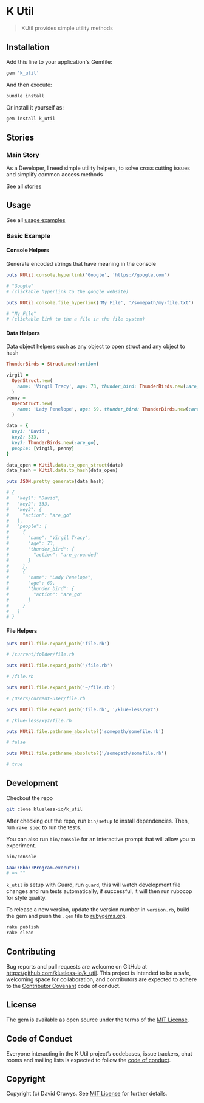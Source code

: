 # K Util

> KUtil provides simple utility methods

## Installation

Add this line to your application's Gemfile:

```ruby
gem 'k_util'
```

And then execute:

```bash
bundle install
```

Or install it yourself as:

```bash
gem install k_util
```

## Stories

### Main Story

As a Developer, I need simple utility helpers, to solve cross cutting issues and simplify common access methods

See all [stories](./STORIES.md)

## Usage

See all [usage examples](./USAGE.md)

### Basic Example

#### Console Helpers

Generate encoded strings that have meaning in the console

```ruby
puts KUtil.console.hyperlink('Google', 'https://google.com')

# "Google"
# (clickable hyperlink to the google website)

puts KUtil.console.file_hyperlink('My File', '/somepath/my-file.txt')

# "My File"
# (clickable link to the a file in the file system)
```

#### Data Helpers

Data object helpers such as any object to open struct and any object to hash

```ruby
ThunderBirds = Struct.new(:action)

virgil =
  OpenStruct.new(
    name: 'Virgil Tracy', age: 73, thunder_bird: ThunderBirds.new(:are_grounded)
  )
penny =
  OpenStruct.new(
    name: 'Lady Penelope', age: 69, thunder_bird: ThunderBirds.new(:are_go)
  )

data = {
  key1: 'David',
  key2: 333,
  key3: ThunderBirds.new(:are_go),
  people: [virgil, penny]
}

data_open = KUtil.data.to_open_struct(data)
data_hash = KUtil.data.to_hash(data_open)

puts JSON.pretty_generate(data_hash)

# {
#   "key1": "David",
#   "key2": 333,
#   "key3": {
#     "action": "are_go"
#   },
#   "people": [
#     {
#       "name": "Virgil Tracy",
#       "age": 73,
#       "thunder_bird": {
#         "action": "are_grounded"
#       }
#     },
#     {
#       "name": "Lady Penelope",
#       "age": 69,
#       "thunder_bird": {
#         "action": "are_go"
#       }
#     }
#   ]
# }
```

#### File Helpers

```ruby
puts KUtil.file.expand_path('file.rb')

# /current/folder/file.rb

puts KUtil.file.expand_path('/file.rb')

# /file.rb

puts KUtil.file.expand_path('~/file.rb')

# /Users/current-user/file.rb

puts KUtil.file.expand_path('file.rb', '/klue-less/xyz')

# /klue-less/xyz/file.rb

puts KUtil.file.pathname_absolute?('somepath/somefile.rb')

# false

puts KUtil.file.pathname_absolute?('/somepath/somefile.rb')

# true
```

## Development

Checkout the repo

```bash
git clone klueless-io/k_util
```

After checking out the repo, run `bin/setup` to install dependencies. Then, run `rake spec` to run the tests.

You can also run `bin/console` for an interactive prompt that will allow you to experiment.

```bash
bin/console

Aaa::Bbb::Program.execute()
# => ""
```

`k_util` is setup with Guard, run `guard`, this will watch development file changes and run tests automatically, if successful, it will then run rubocop for style quality.

To release a new version, update the version number in `version.rb`, build the gem and push the `.gem` file to [rubygems.org](https://rubygems.org).

```bash
rake publish
rake clean
```

## Contributing

Bug reports and pull requests are welcome on GitHub at https://github.com/klueless-io/k_util. This project is intended to be a safe, welcoming space for collaboration, and contributors are expected to adhere to the [Contributor Covenant](http://contributor-covenant.org) code of conduct.

## License

The gem is available as open source under the terms of the [MIT License](https://opensource.org/licenses/MIT).

## Code of Conduct

Everyone interacting in the K Util project’s codebases, issue trackers, chat rooms and mailing lists is expected to follow the [code of conduct](https://github.com/klueless-io/k_util/blob/master/CODE_OF_CONDUCT.md).

## Copyright

Copyright (c) David Cruwys. See [MIT License](LICENSE.txt) for further details.
